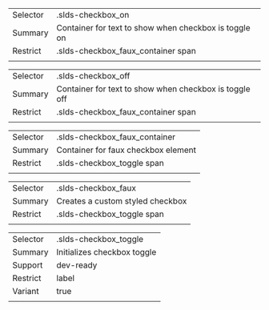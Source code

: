 
|  |  |
|-------|-------|
| Selector | .slds-checkbox_on |
| Summary | Container for text to show when checkbox is toggle on |
| Restrict | .slds-checkbox_faux_container span |
|  |  |


|  |  |
|-------|-------|
| Selector | .slds-checkbox_off |
| Summary | Container for text to show when checkbox is toggle off |
| Restrict | .slds-checkbox_faux_container span |
|  |  |


|  |  |
|-------|-------|
| Selector | .slds-checkbox_faux_container |
| Summary | Container for faux checkbox element |
| Restrict | .slds-checkbox_toggle span |
|  |  |


|  |  |
|-------|-------|
| Selector | .slds-checkbox_faux |
| Summary | Creates a custom styled checkbox |
| Restrict | .slds-checkbox_toggle span |
|  |  |


|  |  |
|-------|-------|
| Selector | .slds-checkbox_toggle |
| Summary | Initializes checkbox toggle |
| Support | dev-ready |
| Restrict | label |
| Variant | true |
|  |  |


